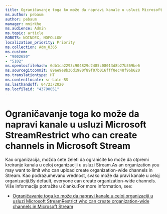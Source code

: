 ```yaml
---
title: Ograničavanje toga ko može da napravi kanale u usluzi Microsoft Stream
ms.author: pebaum
author: pebaum
manager: mnirkhe
ms.audience: Admin
ms.topic: article
ROBOTS: NOINDEX, NOFOLLOW
localization_priority: Priority
ms.collection: Adm_O365
ms.custom:
- "9002650"
- "5102"
ms.openlocfilehash: 6db1ca2293c904829d2485c08013d8b27b369be6
ms.sourcegitcommit: 89ae9e8b36d1980f89f07b016fff0ec48f96b620
ms.translationtype: HT
ms.contentlocale: sr-Latn-RS
ms.lasthandoff: 04/23/2020
ms.locfileid: "43790051"
---
```

# <a name="restrict-who-can-create-channels-in-microsoft-stream"></a><span data-ttu-id="88ff4-102">Ograničavanje toga ko može da napravi kanale u usluzi Microsoft Stream</span><span class="sxs-lookup"><span data-stu-id="88ff4-102">Restrict who can create channels in Microsoft Stream</span></span>

<span data-ttu-id="88ff4-103">Kao organizacija, možda ćete želeti da ograničite ko može da otpremi kreiranje kanala u celoj organizaciji u usluzi Stream.</span><span class="sxs-lookup"><span data-stu-id="88ff4-103">As an organization you may want to limit who can upload create organization-wide channels in Stream.</span></span> <span data-ttu-id="88ff4-104">Kao podrazumevanu vrednost, svako može da pravi kanale u celoj organizaciji.</span><span class="sxs-lookup"><span data-stu-id="88ff4-104">By default, everyone can create organization-wide channels.</span></span> <span data-ttu-id="88ff4-105">Više informacija potražite u članku:</span><span class="sxs-lookup"><span data-stu-id="88ff4-105">For more information, see:</span></span>

- [<span data-ttu-id="88ff4-106">Ograničavanje toga ko može da napravi kanale u celoj organizaciji u usluzi Microsoft Stream</span><span class="sxs-lookup"><span data-stu-id="88ff4-106">Restrict who can create organization-wide channels in Microsoft Stream</span></span>](https://docs.microsoft.com/stream/restrict-companywide-channels)
